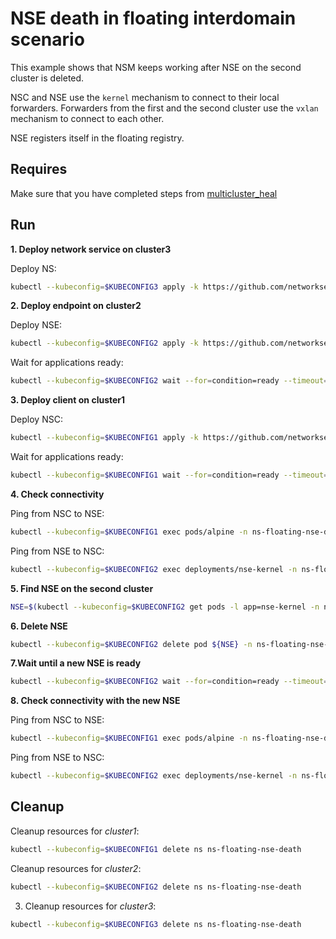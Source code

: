 # NSE death in floating interdomain scenario

This example shows that NSM keeps working after NSE on the second cluster is deleted.

NSC and NSE use the `kernel` mechanism to connect to their local forwarders.
Forwarders from the first and the second cluster use the `vxlan` mechanism to connect to each other.

NSE registers itself in the floating registry.


## Requires

Make sure that you have completed steps from [multicluster_heal](../)

## Run

**1. Deploy network service on cluster3**

Deploy NS:
```bash
kubectl --kubeconfig=$KUBECONFIG3 apply -k https://github.com/networkservicemesh/deployments-k8s/examples/multicluster_heal/floating-nse-death/cluster3?ref=4fc3caf138b1ab6220cb4688103e46b30a49cbad
```

**2. Deploy endpoint on cluster2**

Deploy NSE:
```bash
kubectl --kubeconfig=$KUBECONFIG2 apply -k https://github.com/networkservicemesh/deployments-k8s/examples/multicluster_heal/floating-nse-death/cluster2?ref=4fc3caf138b1ab6220cb4688103e46b30a49cbad
```

Wait for applications ready:
```bash
kubectl --kubeconfig=$KUBECONFIG2 wait --for=condition=ready --timeout=1m pod -l app=nse-kernel -n ns-floating-nse-death
```

**3. Deploy client on cluster1**

Deploy NSC:
```bash
kubectl --kubeconfig=$KUBECONFIG1 apply -k https://github.com/networkservicemesh/deployments-k8s/examples/multicluster_heal/floating-nse-death/cluster1?ref=4fc3caf138b1ab6220cb4688103e46b30a49cbad
```

Wait for applications ready:
```bash
kubectl --kubeconfig=$KUBECONFIG1 wait --for=condition=ready --timeout=5m pod -l app=alpine -n ns-floating-nse-death
```

**4. Check connectivity**

Ping from NSC to NSE:
```bash
kubectl --kubeconfig=$KUBECONFIG1 exec pods/alpine -n ns-floating-nse-death -- ping -c 4 172.16.1.2
```

Ping from NSE to NSC:
```bash
kubectl --kubeconfig=$KUBECONFIG2 exec deployments/nse-kernel -n ns-floating-nse-death -- ping -c 4 172.16.1.3
```

**5. Find NSE on the second cluster**

```bash
NSE=$(kubectl --kubeconfig=$KUBECONFIG2 get pods -l app=nse-kernel -n ns-floating-nse-death --template '{{range .items}}{{.metadata.name}}{{"\n"}}{{end}}')
```

**6. Delete NSE**

```bash
kubectl --kubeconfig=$KUBECONFIG2 delete pod ${NSE} -n ns-floating-nse-death
```

**7.Wait until a new NSE is ready**

```bash
kubectl --kubeconfig=$KUBECONFIG2 wait --for=condition=ready --timeout=1m pod -l app=nse-kernel -n ns-floating-nse-death
```

**8. Check connectivity with the new NSE**

Ping from NSC to NSE:
```bash
kubectl --kubeconfig=$KUBECONFIG1 exec pods/alpine -n ns-floating-nse-death -- ping -c 4 172.16.1.2
```

Ping from NSE to NSC:
```bash
kubectl --kubeconfig=$KUBECONFIG2 exec deployments/nse-kernel -n ns-floating-nse-death -- ping -c 4 172.16.1.3
```

## Cleanup

Cleanup resources for *cluster1*:
```bash
kubectl --kubeconfig=$KUBECONFIG1 delete ns ns-floating-nse-death
```

Cleanup resources for *cluster2*:
```bash
kubectl --kubeconfig=$KUBECONFIG2 delete ns ns-floating-nse-death
```

3. Cleanup resources for *cluster3*:
```bash
kubectl --kubeconfig=$KUBECONFIG3 delete ns ns-floating-nse-death
```

